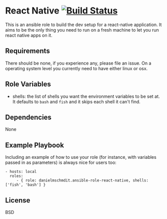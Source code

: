 React Native [![Build Status](https://travis-ci.org/DanielMSchmidt/ansible-role-react-native.svg?branch=master)](https://travis-ci.org/DanielMSchmidt/ansible-role-react-native)
=========

This is an ansible role to build the dev setup for a react-native application.
It aims to be the only thing you need to run on a fresh machine to let you run react native apps on it.

Requirements
------------

There should be none, if you experience any, please file an issue.
On a operating system level you currently need to have either linux or osx.

Role Variables
--------------

- shells: the list of shells you want the environment variables to be set at. It defaults to `bash` and `fish` and it skips each shell it can't find.

Dependencies
------------

None

Example Playbook
----------------

Including an example of how to use your role (for instance, with variables passed in as parameters) is always nice for users too:

    - hosts: local
      roles:
         - { role: danielmschmdit.ansible-role-react-native, shells: ['fish', 'bash'] }

License
-------

BSD

